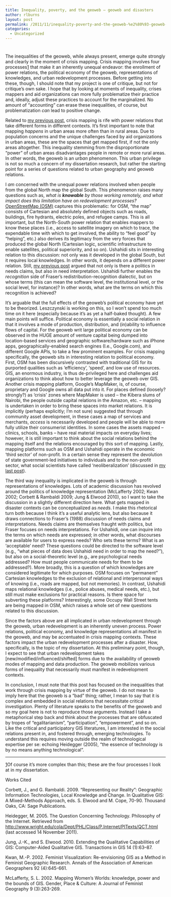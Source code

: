 ```yaml
---
title: Inequality, poverty, and the geoweb – geoweb and disasters
author: rlburns
layout: post
permalink: /2011/11/inequality-poverty-and-the-geoweb-%e2%80%93-geoweb-and-disasters/
categories:
  - Uncategorized
---
```

# 

The inequalities of the geoweb, while always present, emerge quite strongly and clearly in the moment of crisis mapping. Crisis mapping involves four processes[1] that make it an inherently unequal endeavor: the enrollment of power relations, the political economy of the geoweb, representations of knowledges, and urban redevelopment processes. Before getting into these, though, I should note that my project is one of critique, but not for critique’s own sake. I hope that by looking at moments of inequality, crises mappers and aid organizations can more fully problematize their practice and, ideally, adjust these practices to account for the marginalized. No amount of “accounting” can erase these inequalities, of course, but problematization *can* lead to positive change.

Related to [my previous post][1], crisis mapping is rife with power relations that take different forms in different contexts. It’s first important to note that mapping *happens* in urban areas more often than in rural areas. Due to population concerns and the unique challenges faced by aid organizations in urban areas, these are the spaces that get mapped first, if not the only areas altogether. This inequality stemming from the disproportionate “power” of urban areas disadvantages people in remote or more rural areas. In other words, the geoweb is an *urban* phenomenon. This urban privilege is not so much a concern of my dissertation research, but rather the starting point for a series of questions related to urban geography and geoweb relations.

 [1]: http://students.washington.edu/rlburns/2011/11/inequality-geoweb-2/

I *am* concerned with the unequal power relations involved when people from the global North map the global South. This phenomenon raises many questions such as, *what is **knowable** by those working remotely, and what impact does this limitation have on redevelopment processes?* [OpenStreetMap (OSM)][2] captures this problematic: for OSM, “the map” consists of Cartesian and absolutely defined objects such as roads, buildings, fire hydrants, electric poles, and refugee camps. This is all important, but the North-South power relation that enables mappers to know these places (i.e., access to satellite imagery on which to trace, the expendable time with which to get involved, the ability to “feel good” by “helping”, etc.) also derives its legitimacy from the very forces that produced the global North (Cartesian logic, scientific infrastructure to enable satellites, political superiority, and so on). Ushahidi sits in interesting relation to this discussion: not only was it developed in the global South, but it requires local knowledges. In other words, it depends on a different power relation. Still, [my previous post][1] argued that not only is there a politics in needs claims, but also in need interpretation. Ushahidi further enables the *recognition* side of Fraser’s redistribution-recognition dialectic, but on whose terms (this can mean the software level, the institutional level, or the social level, for instance)? In other words, what are the terms on which this recognition is achieved?

 [2]: http://openstreetmap.org

It’s arguable that the full effects of the geoweb’s political economy have yet to be theorized. Leszczynski is working on this, so I won’t spend too much time on it here (especially because it’s as yet a half-baked thought). A few main points will suffice. Political economy is essentially a social relation in that it involves a mode of production, distribution, and (in)ability to influence flows of capital. For the geoweb writ large political economy can be observed in the HUGE amount of venture capital being dumped into location-based services and geographic software/hardware such as iPhone apps, geographically-enabled search engines (I.e., Google.com), and different Google APIs, to take a few prominent examples. For crisis mapping specifically, the geoweb sits in interesting relation to political economy. First, OSM has been discursively contrasted with traditional GIS for its purported qualities such as ‘efficiency’, ‘speed’, and low use of resources. GIS, an enormous industry, is thus de-privileged here and challenges aid organizations to think about how to better leverage the geoweb over GIS. Another crisis mapping platform, Google’s MapMaker, is, of course, proprietary and Google owns all data put into it. For places defined (loosely? strongly?) as ‘crisis’ zones where MapMaker is used – the Kibera slums of Nairobi, the people outside capital relations in the Amazon, etc. – mapping is undertaken in order to bring these spaces into market relations. It is implicitly (perhaps explicitly; I’m not sure) suggested that through community asset development, in these cases a map of services and merchants, *access* is necessarily developed and people will be able to more fully utilize their consumerist identities. In some cases the assets mapped – clinics, schools, banks – have real material impacts on everyday lives; however, it is still important to think about the social relations behind the mapping itself and the relations encouraged by this sort of mapping. Lastly, mapping platforms such as OSM and Ushahidi operate in the economic ‘third sector’ of non-profit. In a certain sense they represent the devolution of state government-led initiatives to individuals and to the non-profit sector, what social scientists have called ‘neoliberalization’ (discussed in [my last post][1]).

The third way inequality is implicated in the geoweb is through representations of knowledges. Lots of academic discussion has revolved around the politics of knowledge representation (McLafferty 2002; Kwan 2002; Corbett & Rambaldi 2009; Jung & Elwood 2010), so I want to take the discussion in a slightly different direction here. What gets mapped in disaster contexts can be conceptualized as *needs*. I make this rhetorical turn both because I think it’s a useful analytic lens, but also because it draws connections to Fraser’s (1988) discussion of needs claims and interpretations. Needs claims are themselves fraught with politics, but Fraser focuses on needs interpretations. For Ushahidi, one can inquire into the terms on which needs are expressed; in other words, what discourses are available for users to express needs? Who sets these terms? What is an ‘acceptable’ need? These questions could be directed to the software level (e.g., “what pieces of data does Ushahidi need in order to map the need?”), but also on a social-theoretic level (e.g., are psychological needs addressed? How must people communicate needs for them to be addressed?). More broadly, this is a question of which knowledges are considered legitimate for which purposes. OSM focuses on “permanent” Cartesian knowledges to the exclusion of relational and interpersonal ways of knowing (i.e., roads are mapped, but not memories). In contrast, Ushahidi maps relational knowledges (i.e., police abuses, medical needs, etc.), but still must make exclusions for practical reasons. Is there space for subverting these platforms? Interestingly, some Occupy Wall Street tents are being mapped in OSM, which raises a whole set of new questions related to this discussion.

Since the factors above are all implicated in urban redevelopment through the geoweb, urban redevelopment is an inherently uneven process. Power relations, political economy, and knowledge representations all manifest in the geoweb, and may be accentuated in crisis mapping contexts. These factors impact the urban redevelopment processes after a disaster. How, specifically, is the topic of my dissertation. At this preliminary point, though, I expect to see that urban redevelopment takes [new/modified/influenced/shifted] forms due to the availability of geoweb modes of mapping and data production. The geoweb mobilizes various forms of inequality that necessarily must manifest in redevelopment contexts.

In conclusion, I must note that this post has focused on the inequalities that work through crisis mapping by virtue of the geoweb. I do not mean to imply here that the geoweb is a “bad” thing; rather, I mean to say that it is complex and embedded in social relations that necessitate critical investigation. Plenty of literature speaks to the benefits of the geoweb and so my goal here is not to reproduce those arguments. Instead I take a metaphorical step back and think about the processes that are obfuscated by tropes of “egalitarianism”, “participation”, “empowerment”, and so on. Like the critical and participatory GIS literatures, I am interested in the social relations present in, and fostered through, emerging technologies. To understand this requires moving outside the realm of technological expertise per se: echoing Heidegger (2005), “the essence of technology is by no means anything technological”.

* * *

[1]Of course it’s more complex than this; these are the four processes I look at in my dissertation.

Works Cited

Corbett, J., and G. Rambaldi. 2009. “Representing our Reality”: Geographic Information Technologies, Local Knowledge and Change. In Qualitative GIS: A Mixed-Methods Approach, eds. S. Elwood and M. Cope, 70-90. Thousand Oaks, CA: Sage Publications.

Heidegger, M. 2005. The Question Concerning Technology. Philosophy of the Internet. Retrieved from http://www.wright.edu/cola/Dept/PHL/Class/P.Internet/PITexts/QCT.html (last accessed 14 November 2011).

Jung, J.-K., and S. Elwood. 2010. Extending the Qualitative Capabilities of GIS: Computer-Aided Qualitative GIS. Transactions in GIS 14 (1):63–87.

Kwan, M.-P. 2002. Feminist Visualization: Re-envisioning GIS as a Method in Feminist Geographic Research. Annals of the Association of American Geographers 92 (4):645-661.

McLafferty, S. L. 2002. Mapping Women’s Worlds: knowledge, power and the bounds of GIS. Gender, Place & Culture: A Journal of Feminist Geography 9 (3):263-269.
